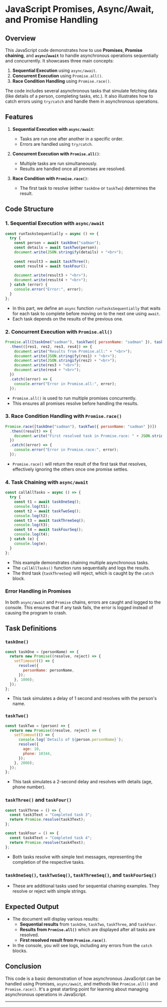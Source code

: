# JavaScript Promises, Async/Await, and Promise Handling

## Overview

This JavaScript code demonstrates how to use **Promises**, **Promise chaining**, and **`async`/`await`** to handle asynchronous operations sequentially and concurrently. It showcases three main concepts:

1. **Sequential Execution** using `async/await`.
2. **Concurrent Execution** using `Promise.all()`.
3. **Race Condition Handling** using `Promise.race()`.

The code includes several asynchronous tasks that simulate fetching data (like details of a person, completing tasks, etc.). It also illustrates how to catch errors using `try/catch` and handle them in asynchronous operations.

## Features

1. **Sequential Execution with `async/await`**:
    - Tasks are run one after another in a specific order.
    - Errors are handled using `try/catch`.

2. **Concurrent Execution with `Promise.all()`**:
    - Multiple tasks are run simultaneously.
    - Results are handled once all promises are resolved.

3. **Race Condition with `Promise.race()`**:
    - The first task to resolve (either `taskOne` or `taskTwo`) determines the result.

## Code Structure

### 1. Sequential Execution with `async/await`

```javascript
const runTasksSequentially = async () => {
  try {
    const person = await taskOne("sadman");
    const details = await taskTwo(person);
    document.write(JSON.stringify(details) + "<br>");
    
    const result3 = await taskThree();
    const result4 = await taskFour();
    
    document.write(result3 + "<br>"); 
    document.write(result4 + "<br>"); 
  } catch (error) {
    console.error("Error:", error);
  }
};
```

- In this part, we define an `async` function `runTasksSequentially` that waits for each task to complete before moving on to the next one using `await`.
- Each task depends on the results of the previous one.

### 2. Concurrent Execution with `Promise.all()`

```javascript
Promise.all([taskOne("sadman"), taskTwo({ personName: "sadman" }), taskThree(), taskFour()])
  .then(([res1, res2, res3, res4]) => {
    document.write("Results from Promise.all:" + "<br>");
    document.write(JSON.stringify(res1) + "<br>"); 
    document.write(JSON.stringify(res2) + "<br>"); 
    document.write(res3 + "<br>"); 
    document.write(res4 + "<br>"); 
  })
  .catch((error) => {
    console.error("Error in Promise.all:", error);
  });
```

- `Promise.all()` is used to run multiple promises concurrently.
- This ensures all promises resolve before handling the results.

### 3. Race Condition Handling with `Promise.race()`

```javascript
Promise.race([taskOne("sadman"), taskTwo({ personName: "sadman" })])
  .then((result) => {
    document.write("First resolved task in Promise.race: " + JSON.stringify(result) + "<br>");
  })
  .catch((error) => {
    console.error("Error in Promise.race:", error);
  });
```

- `Promise.race()` will return the result of the first task that resolves, effectively ignoring the others once one promise settles.

### 4. Task Chaining with `async/await`

```javascript
const callAllTasks = async () => {
  try {
    const t1 = await taskOneSeq();
    console.log(t1);
    const t2 = await taskTwoSeq();
    console.log(t2);
    const t3 = await taskThreeSeq();
    console.log(t3);
    const t4 = await taskFourSeq();
    console.log(t4);
  } catch (e) {
    console.log(e);
  }
};
```

- This example demonstrates chaining multiple asynchronous tasks.
- The `callAllTasks()` function runs sequentially and logs the results.
- The third task (`taskThreeSeq`) will reject, which is caught by the `catch` block.

### Error Handling in Promises

In both `async/await` and `Promise` chains, errors are caught and logged to the console. This ensures that if any task fails, the error is logged instead of causing the program to crash.

## Task Definitions

### `taskOne()`

```javascript
const taskOne = (personName) => {
  return new Promise((resolve, reject) => {
    setTimeout(() => {
      resolve({
        personName: personName,
      });
    }, 1000); 
  });
};
```

- This task simulates a delay of 1 second and resolves with the person's name.

### `taskTwo()`

```javascript
const taskTwo = (person) => {
  return new Promise((resolve, reject) => {
    setTimeout(() => {
      console.log(`Details of ${person.personName}`);
      resolve({
        age: 10,
        phone: 10344,
      });
    }, 2000);
  });
};
```

- This task simulates a 2-second delay and resolves with details (age, phone number).

### `taskThree()` and `taskFour()`

```javascript
const taskThree = () => {
  const task3Text = "Completed task 3";
  return Promise.resolve(task3Text);
};

const taskFour = () => {
  const task4Text = "Completed task 4";
  return Promise.resolve(task4Text);
};
```

- Both tasks resolve with simple text messages, representing the completion of the respective tasks.

### `taskOneSeq()`, `taskTwoSeq()`, `taskThreeSeq()`, and `taskFourSeq()`

- These are additional tasks used for sequential chaining examples. They resolve or reject with simple strings.


## Expected Output

- The document will display various results:
  - **Sequential results** from `taskOne`, `taskTwo`, `taskThree`, and `taskFour`.
  - **Results from `Promise.all()`** which are displayed after all tasks are resolved.
  - **First resolved result from `Promise.race()`**.
- In the console, you will see logs, including any errors from the `catch` blocks.

## Conclusion

This code is a basic demonstration of how asynchronous JavaScript can be handled using Promises, `async/await`, and methods like `Promise.all()` and `Promise.race()`. It's a great starting point for learning about managing asynchronous operations in JavaScript.

---

